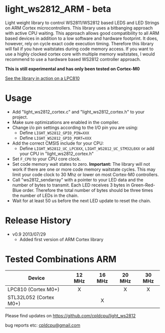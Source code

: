 light_ws2812_ARM - beta
============

Light weight library to control WS2811/WS2812 based LEDS and LED Strings on ARM Cortex microcontrollers.
This library uses a bitbanging approach with active CPU waiting. This approach allows good compatibility
to all ARM based devices in addition to a low software and hardware footprint. It does, however, rely on cycle
exact code execution timing. Therefore this library will fail if you have waitstates during code memory
access. If you want to use a highly clocked cortex core with multiple memory waitstates, I would recommend
to use a hardware based WS2812 controller approach. 

**This is still experimental and has only been tested on Cortex-M0**

[See the library in action on a LPC810](http://www.youtube.com/watch?v=Uwxt7SuSV7Y)

Usage
=====

- Add "light_ws2812_cortex.c" and "light_ws2812_cortex.h" to your project.
- Make sure optimizations are enabled in the compiler.
- Change i/o pin settings according to the I/O pin you are using:
  - Define `LIGHT_WS2812_GPIO_PIN=XXX`
  - Define `LIGHT_WS2812_GPIO_PORT=XXX`
- Add the correct CMSIS include for your CPU:
  - Define `LIGHT_WS2812_UC_LPC8XX`, `LIGHT_WS2812_UC_STM32L0XX` or add your CPU in "light_ws2812_cortex.h"
- Set `F_CPU` to your CPU core clock.
- Set code memory wait states to zero. **Important:** The library will not work if there are one or more code memory waitstate cycles. This may limit your code clock to 30 Mhz or lower on most Cortex-M0 controllers.
- Call "ws2812_sendarray" with a pointer to your LED data and the number of bytes to transmit.
  Each LED receives 3 bytes in Green-Red-Blue order. Therefore the total number of bytes should
  be three times the number of LEDs in the chain.
- Wait for at least 50 us before the next LED update to reset the chain.


Release History
================

- v0.9 2013/07/29
	- Added first version of ARM Cortex library

Tested Combinations ARM
================
| Device             | 12 MHz  | 16 MHz  | 20 MHz  | 30 MHz | 
| -------------      |:-------:| :-----: | :-----: | :------: |
| LPC810 (Cortex M0+)| X       |         |    X    |    X   |
| STL32L052 (Cortex M0+)|      |  X      |         |        |

Please find updates on https://github.com/cpldcpu/light_ws2812

bug reports etc: cpldcpu@gmail.com
